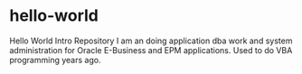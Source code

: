 # hello-world
Hello World Intro Repository
I am an doing application dba work and system administration for Oracle E-Business and EPM applications. 
Used to do VBA programming years ago.  
